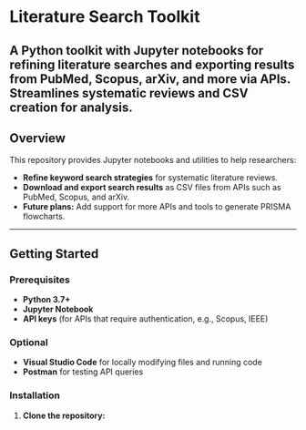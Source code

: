 # Literature Search Toolkit
A Python toolkit with Jupyter notebooks for refining literature searches and exporting results from PubMed, Scopus, arXiv, and more via APIs. Streamlines systematic reviews and CSV creation for analysis.
---

## Overview

This repository provides Jupyter notebooks and utilities to help researchers:
- **Refine keyword search strategies** for systematic literature reviews.
- **Download and export search results** as CSV files from APIs such as PubMed, Scopus, and arXiv.
- **Future plans:** Add support for more APIs and tools to generate PRISMA flowcharts.

---

## Getting Started

### Prerequisites

- **Python 3.7+**
- **Jupyter Notebook**
- **API keys** (for APIs that require authentication, e.g., Scopus, IEEE)

### Optional

- **Visual Studio Code** for locally modifying files and running code
- **Postman** for testing API queries

### Installation

1. **Clone the repository:**

